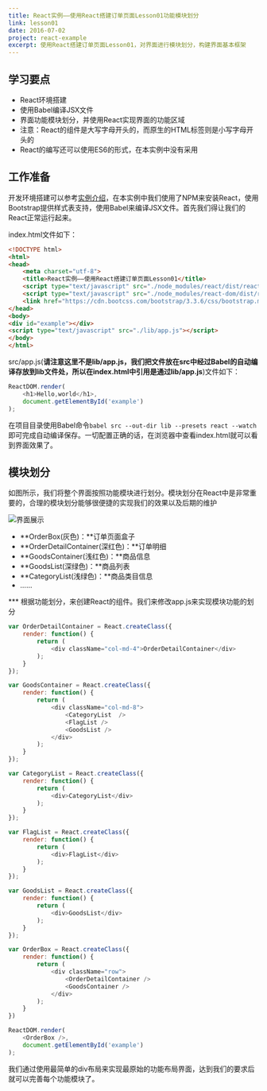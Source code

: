 ```yaml
---
title: React实例——使用React搭建订单页面Lesson01功能模块划分
link: lesson01
date: 2016-07-02
project: react-example
excerpt: 使用React搭建订单页面Lesson01，对界面进行模块划分，构建界面基本框架
---
```


## 学习要点

* React环境搭建
* 使用Babel编译JSX文件
* 界面功能模块划分，并使用React实现界面的功能区域
* 注意：React的组件是大写字母开头的，而原生的HTML标签则是小写字母开头的
* React的编写还可以使用ES6的形式，在本实例中没有采用

## 工作准备

开发环境搭建可以参考[实例介绍](http://blog.403studio.com/react-example/)，在本实例中我们使用了NPM来安装React，使用Bootstrap提供样式表支持，使用Babel来编译JSX文件。首先我们得让我们的React正常运行起来。

index.html文件如下：

```html
<!DOCTYPE html>
<html>
<head>
    <meta charset="utf-8">
    <title>React实例——使用React搭建订单页面Lesson01</title>
    <script type="text/javascript" src="./node_modules/react/dist/react.js"></script>
    <script type="text/javascript" src="./node_modules/react-dom/dist/react-dom.js"></script>
    <link href="https://cdn.bootcss.com/bootstrap/3.3.6/css/bootstrap.min.css" rel="stylesheet">
</head>
<body>
<div id="example"></div>
<script type="text/javascript" src="./lib/app.js"></script>
</body>
</html>
```

src/app.js(**请注意这里不是lib/app.js，我们把文件放在src中经过Babel的自动编译存放到lib文件处，所以在index.html中引用是通过lib/app.js**)文件如下：

```javascript
ReactDOM.render(
    <h1>Hello,world</h1>,
    document.getElementById('example')
);
```

在项目目录使用Babel命令`babel src --out-dir lib --presets react --watch`即可完成自动编译保存。一切配置正确的话，在浏览器中查看index.html就可以看到界面效果了。

## 模块划分

如图所示，我们将整个界面按照功能模块进行划分。模块划分在React中是非常重要的，合理的模块划分能够很便捷的实现我们的效果以及后期的维护

![界面展示](http://blog.403studio.com/react-example/img/lesson01-01.png)

* **OrderBox(灰色)：**订单页面盒子
* **OrderDetailContainer(深红色)：**订单明细
* **GoodsContainer(浅红色)：**商品信息
* **GoodsList(深绿色)：**商品列表
* **CategoryList(浅绿色)：**商品类目信息
* ......

*** 根据功能划分，来创建React的组件。我们来修改app.js来实现模块功能的划分

```javascript
var OrderDetailContainer = React.createClass({
    render: function() {
        return (
            <div className="col-md-4">OrderDetailContainer</div>
        );
    }
});

var GoodsContainer = React.createClass({
    render: function() {
        return (
            <div className="col-md-8">
                <CategoryList  />
                <FlagList />
                <GoodsList />
            </div>
        );
    }
});

var CategoryList = React.createClass({
    render: function() {
        return (
            <div>CategoryList</div>
        );
    }
});

var FlagList = React.createClass({
    render: function() {
        return (
            <div>FlagList</div>
        );
    }
});

var GoodsList = React.createClass({
    render: function() {
        return (
            <div>GoodsList</div>
        );
    }
});

var OrderBox = React.createClass({
    render: function() {
        return (
            <div className="row">
                <OrderDetailContainer />
                <GoodsContainer />
            </div>
        );
    }
})

ReactDOM.render(
    <OrderBox />,
    document.getElementById('example')
);
```
我们通过使用最简单的div布局来实现最原始的功能布局界面，达到我们的要求后就可以完善每个功能模块了。
